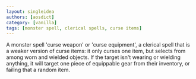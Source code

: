 ```yaml
---
layout: singleidea
authors: [aosdict]
category: [vanilla]
tags: [monster spell, clerical spells, curse items]
---
```

A monster spell 'curse weapon' or 'curse equipment', a clerical spell that is a
weaker version of curse items: it only curses one item, but selects from among
worn and wielded objects. If the target isn't wearing or wielding anything, it
will target one piece of equippable gear from their inventory, or failing that a
random item.

